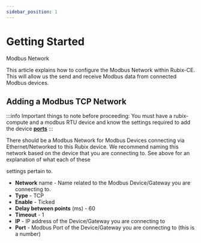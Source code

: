 ```yaml
---
sidebar_position: 1
---
```


# Getting Started

Modbus Network

This article explains how to configure the Modbus Network within Rubix-CE. This will allow us the send and receive
Modbus data from connected Modbus devices.


## Adding a Modbus TCP Network

:::info
Important things to note before proceeding:
You must have a rubix-compute and a modbus RTU device and know the settings required to add the device
**[ports](../../../../hardware/controllers/supervisors/rubix-compute/ports.md)**
:::

There should be a Modbus Network for Modbus Devices connecting via Ethernet/Networked to this Rubix device. We recommend
naming this network based on the device that you are connecting to. See above for an explanation of what each of these

settings pertain to.

* **Network** name - Name related to the Modbus Device/Gateway you are connecting to.
* **Type** - TCP
* **Enable** - Ticked
* **Delay between points** (ms) - 60
* **Timeout** - 1
* **IP** - IP address of the Device/Gateway you are connecting to
* **Port** - Modbus Port of the Device/Gateway you are connecting to (this is a number)
